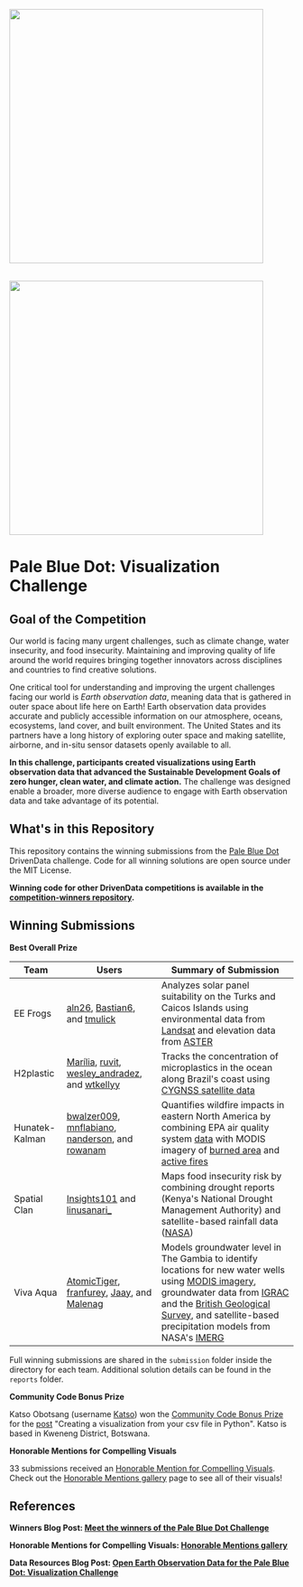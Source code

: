 [<img src='https://s3.amazonaws.com/drivendata-public-assets/logo-white-blue.png' width='450'>](https://www.drivendata.org/)
<br><br>

[<img src='https://s3.amazonaws.com/drivendata-public-assets/competition-open-science-laos-cultivation.jpeg' width='450'>](https://www.drivendata.org/competitions/256/)

# Pale Blue Dot: Visualization Challenge

## Goal of the Competition

Our world is facing many urgent challenges, such as climate change, water insecurity, and food insecurity. Maintaining and improving quality of life around the world requires bringing together innovators across disciplines and countries to find creative solutions.

One critical tool for understanding and improving the urgent challenges facing our world is *Earth observation data*, meaning data that is gathered in outer space about life here on Earth! Earth observation data provides accurate and publicly accessible information on our atmosphere, oceans, ecosystems, land cover, and built environment. The United States and its partners have a long history of exploring outer space and making satellite, airborne, and in-situ sensor datasets openly available to all.

**In this challenge, participants created visualizations using Earth observation data that advanced the Sustainable Development Goals of zero hunger, clean water, and climate action.** The challenge was designed enable a broader, more diverse audience to engage with Earth observation data and take advantage of its potential.

## What's in this Repository

This repository contains the winning submissions from the [Pale Blue Dot](https://www.drivendata.org/competitions/256/) DrivenData challenge. Code for all winning solutions are open source under the MIT License.

**Winning code for other DrivenData competitions is available in the [competition-winners repository](https://github.com/drivendataorg/competition-winners).**

## Winning Submissions

**Best Overall Prize**

Team | Users | Summary of Submission
--- | --- | ---   
EE Frogs | <a href="https://www.drivendata.org/users/aln26/">aln26</a>, <a href="https://www.drivendata.org/users/Bastian6/">Bastian6</a>, and <a href="https://www.drivendata.org/users/tmulick/">tmulick</a> | Analyzes solar panel suitability on the Turks and Caicos Islands using environmental data from <a href="https://www.usgs.gov/landsat-missions">Landsat</a> and elevation data from <a href="https://cmr.earthdata.nasa.gov/search/concepts/C1711961296-LPCLOUD.html">ASTER</a>
H2plastic | <a href="https://www.drivendata.org/users/Marília/">Marília</a>, <a href="https://www.drivendata.org/users/ruvit/">ruvit</a>, <a href="https://www.drivendata.org/users/wesley_andradez/">wesley_andradez</a>, and <a href="https://www.drivendata.org/users/wtkellyy/">wtkellyy</a> | Tracks the concentration of microplastics in the ocean along Brazil's coast using <a href="https://podaac.jpl.nasa.gov/dataset/CYGNSS_L3_MICROPLASTIC_V1.0">CYGNSS satellite data</a>
Hunatek-Kalman | <a href="https://www.drivendata.org/users/bwalzer009/">bwalzer009</a>, <a href="https://www.drivendata.org/users/mnflabiano/">mnflabiano</a>, <a href="https://www.drivendata.org/users/nanderson/">nanderson</a>, and <a href="https://www.drivendata.org/users/rowanam/">rowanam</a> | Quantifies wildfire impacts in eastern North America by combining EPA air quality system <a href="https://www.epa.gov/aqs">data</a> with MODIS imagery of <a href="https://lpdaac.usgs.gov/products/mcd64a1v061/">burned area</a> and <a href="https://firms.modaps.eosdis.nasa.gov/active_fire/">active fires</a>
Spatial Clan | <a href="https://www.drivendata.org/users/Insights101/">Insights101</a> and <a href="https://www.drivendata.org/users/linusanari_/">linusanari_</a> | Maps food insecurity risk by combining drought reports (Kenya's National Drought Management Authority) and satellite-based rainfall data (<a href="https://disc.gsfc.nasa.gov/datasets/TRMM_3B42RT_7/summary">NASA</a>)
Viva Aqua | <a href="https://www.drivendata.org/users/AtomicTiger/">AtomicTiger</a>, <a href="https://www.drivendata.org/users/franfurey/">franfurey</a>, <a href="https://www.drivendata.org/users/Jaay/">Jaay</a>, and <a href="https://www.drivendata.org/users/Malenag/">Malenag</a> | Models groundwater level in The Gambia to identify locations for new water wells using <a href="https://www.earthdata.nasa.gov/sensors/modis">MODIS imagery</a>, groundwater data from <a href="https://ggis.un-igrac.org/">IGRAC</a> and the <a href="https://www2.bgs.ac.uk/groundwater/international/africangroundwater/mapsDownload.html">British Geological Survey</a>, and satellite-based precipitation models from NASA's <a href="https://gpm.nasa.gov/data/imerg">IMERG</a>

Full winning submissions are shared in the `submission` folder inside the directory for each team. Additional solution details can be found in the `reports` folder.

**Community Code Bonus Prize**

Katso Obotsang (username [Katso](https://www.drivendata.org/users/Katso/)) won the [Community Code Bonus Prize](https://www.drivendata.org/competitions/256/pale-blue-dot/page/802/#community-code-bonus-prize) for the [post](https://www.drivendata.org/competitions/256/pale-blue-dot/community-code/124/) "Creating a visualization from your csv file in Python". Katso is based in Kweneng District, Botswana.

**Honorable Mentions for Compelling Visuals**

33 submissions received an [Honorable Mention for Compelling Visuals](https://www.drivendata.org/competitions/256/pale-blue-dot/page/802/#honorable-mentions-for-compelling-visuals). Check out the [Honorable Mentions gallery](https://www.drivendata.org/competitions/256/pale-blue-dot/page/877/) page to see all of their visuals!

## References

**Winners Blog Post: [Meet the winners of the Pale Blue Dot Challenge](https://drivendata.co/blog/pale-blue-dot-winners)**

**Honorable Mentions for Compelling Visuals: [Honorable Mentions gallery](https://www.drivendata.org/competitions/256/pale-blue-dot/page/877/)**

**Data Resources Blog Post: [Open Earth Observation Data for the Pale Blue Dot: Visualization Challenge](https://drivendata.co/blog/public-eo-data-sources)**
